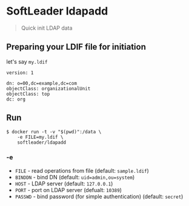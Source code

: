# SoftLeader ldapadd

>  Quick init LDAP data

## Preparing your LDIF file for initiation 

let's say `my.ldif`

```ld
version: 1

dn: o=00,dc=example,dc=com
objectClass: organizationalUnit
objectClass: top
dc: org
```

## Run

```shell
$ docker run -t -v "$(pwd)":/data \
    -e FILE=my.ldif \
    softleader/ldapadd
```

### -e

- `FILE` - read operations from file (default: `sample.ldif`)
- `BINDDN` - bind DN (default: `uid=admin,ou=system`)
- `HOST` - LDAP server (default: `127.0.0.1`)
- `PORT` - port on LDAP server (defualt: `10389`)
- `PASSWD` - bind password (for simple authentication) (default: `secret`)